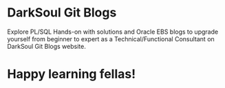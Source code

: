 # DarkSoul Git Blogs

Explore PL/SQL Hands-on with solutions and Oracle EBS blogs to upgrade yourself from beginner to expert as a Technical/Functional Consultant on DarkSoul Git Blogs website.

# Happy learning fellas!
